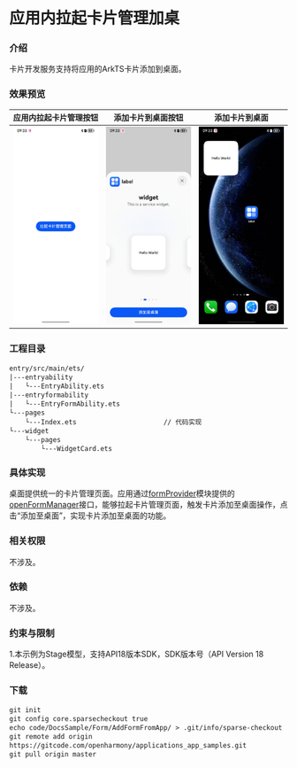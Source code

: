 # 应用内拉起卡片管理加桌

### 介绍
卡片开发服务支持将应用的ArkTS卡片添加到桌面。

### 效果预览

| 应用内拉起卡片管理按钮                         |   添加卡片到桌面按钮                    | 添加卡片到桌面                    |
|----------------------------|------------------------------------|------------------------------------|
| ![](screenshots/openFormManagerButton.jpg) | ![](screenshots/addFormByButton.jpg) | ![](screenshots/addFormToDeskTop.jpg) |

### 工程目录

```
entry/src/main/ets/                 
|---entryability
|   └---EntryAbility.ets
|---entryformability
|   └---EntryFormAbility.ets                       
└---pages
    └---Index.ets                      // 代码实现
└---widget
    └---pages
        └---WidgetCard.ets
```




### 具体实现 
桌面提供统一的卡片管理页面。应用通过[formProvider](https://gitcode.com/openharmony/docs/blob/master/zh-cn/application-dev/reference/apis-form-kit/js-apis-app-form-formProvider.md)模块提供的[openFormManager](https://gitcode.com/openharmony/docs/blob/master/zh-cn/application-dev/reference/apis-form-kit/js-apis-app-form-formProvider.md#formprovideropenformmanager18)接口，能够拉起卡片管理页面，触发卡片添加至桌面操作，点击“添加至桌面”，实现卡片添加至桌面的功能。


### 相关权限

不涉及。

### 依赖

不涉及。

### 约束与限制

1.本示例为Stage模型，支持API18版本SDK，SDK版本号（API Version 18 Release）。

### 下载

```shell
git init
git config core.sparsecheckout true
echo code/DocsSample/Form/AddFormFromApp/ > .git/info/sparse-checkout
git remote add origin https://gitcode.com/openharmony/applications_app_samples.git
git pull origin master
```